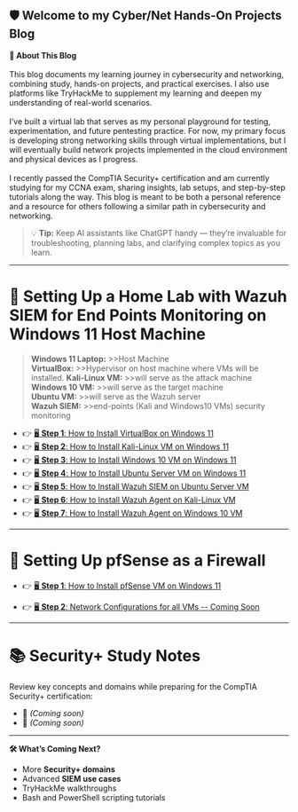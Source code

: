 ﻿## **🛡️ Welcome to my Cyber/Net Hands-On Projects Blog**<br>
**🔹 About This Blog**<br>
<br>
This blog documents my learning journey in cybersecurity and networking, combining study, hands-on projects, and practical exercises. I also use platforms like TryHackMe to supplement my learning and deepen my understanding of real-world scenarios.<br>
<br>
I’ve built a virtual lab that serves as my personal playground for testing, experimentation, and future pentesting practice. For now, my primary focus is developing strong networking skills through virtual implementations, but I will eventually build network projects implemented in the cloud environment and physical devices as I progress.<br>
<br>
I recently passed the CompTIA Security+ certification and am currently studying for my CCNA exam, sharing insights, lab setups, and step-by-step tutorials along the way. This blog is meant to be both a personal reference and a resource for others following a similar path in cybersecurity and networking.
> 💡 **Tip:** Keep AI assistants like ChatGPT handy — they’re invaluable for troubleshooting, planning labs, and clarifying complex topics as you learn.

---
# 📘 Setting Up a Home Lab with Wazuh SIEM for End Points Monitoring on Windows 11 Host Machine

>**Windows 11 Laptop:** 	>>Host Machine<br>
>**VirtualBox:**		>>Hypervisor on host machine where VMs will be installed.
>**Kali-Linux VM:**		>>will serve as the attack machine<br>
>**Windows 10 VM:**		>>will serve as the target machine<br>
>**Ubuntu VM:**			>>will serve as the Wazuh server<br>
>**Wazuh SIEM:**		>>end-points (Kali and Windows10 VMs) security monitoring

- 👉 [🖥️ **Step 1**: How to Install VirtualBox on Windows 11](topic-pages/1VBox_page.md)
- 👉 [🖥️ **Step 2**: How to Install Kali-Linux VM on Windows 11](topic-pages/2KaliVM_page.md)
- 👉 [🖥️ **Step 3**: How to Install Windows 10 VM on Windows 11](topic-pages/3WinVM_page.md)
- 👉 [🖥️ **Step 4**: How to Install Ubuntu Server VM on Windows 11](topic-pages/4UbuntuServerVM_page.md)
- 👉 [🖥️ **Step 5**: How to Install Wazuh SIEM on Ubuntu Server VM](topic-pages/5Wazuh_page.md)
- 👉 [🖥️ **Step 6**: How to Install Wazuh Agent on Kali-Linux VM](topic-pages/6KaliAgent_page.md)
- 👉 [🖥️ **Step 7**: How to Install Wazuh Agent on Windows 10 VM](topic-pages/7WinAgent_page.md)

---

# 📘 Setting Up pfSense as a Firewall

- 👉 [🖥️ **Step 1**: How to Install pfSense VM on Windows 11](topic-pages/8pfsense-install.md)

- 👉 [🖥️ **Step 2**: Network Configurations for all VMs -- Coming Soon]()

---

# 📚 Security+ Study Notes

Review key concepts and domains while preparing for the CompTIA Security+ certification:

- 📘 *(Coming soon)*
- 📘 *(Coming soon)*

---

**🛠️ What’s Coming Next?**

- More **Security+ domains**
- Advanced **SIEM use cases**
- TryHackMe walkthroughs
- Bash and PowerShell scripting tutorials

